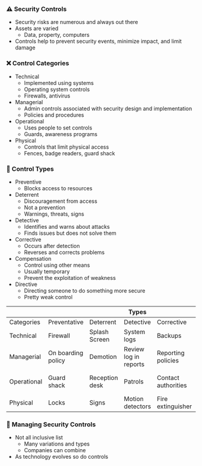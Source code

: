 ### ⚠️ Security Controls

- Security risks are numerous and always out there
- Assets are varied
	- Data, property, computers
- Controls help to prevent security events, minimize impact, and limit damage

### ❌ Control Categories 

- Technical 
	- Implemented using systems
	- Operating system controls
	- Firewalls, antivirus
- Managerial 
	- Admin controls associated with security design and implementation
	- Policies and procedures
- Operational
	- Uses people to set controls
	- Guards, awareness programs
- Physical 
	- Controls that limit physical access
	- Fences, badge readers, guard shack

### 🧰 Control Types

- Preventive
	- Blocks access to resources
- Deterrent
	- Discouragement from access
	- Not a prevention
	- Warnings, threats, signs
- Detective
	- Identifies and warns about attacks
	- Finds issues but does not solve them
- Corrective
	- Occurs after detection
	- Reverses and corrects problems
- Compensation
	- Control using other means
	- Usually temporary
	- Prevent the exploitation of weakness
- Directive
	- Directing someone to do something more secure
	- Pretty weak control


|             |                    |                | Types                 |                     |                                 |                       |
| ----------- | ------------------ | -------------- | --------------------- | ------------------- | ------------------------------- | --------------------- |
| Categories  | Preventative       | Deterrent      | Detective             | Corrective          | Compensating                    | Directive             |
| Technical   | Firewall           | Splash Screen  | System logs           | Backups             | Block instead of patch          | File storage policies |
| Managerial  | On boarding policy | Demotion       | Review log in reports | Reporting policies  | Separation of duties            | Compliance            |
| Operational | Guard shack        | Reception desk | Patrols               | Contact authorities | Require multiple security staff | Security training     |
| Physical    | Locks              | Signs          | Motion detectors      | Fire extinguisher   | Generator                       | Signs                 |


### 📑 Managing Security Controls 

- Not all inclusive list
	- Many variations and types
	- Companies can combine
- As technology evolves so do controls







